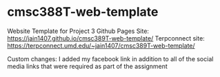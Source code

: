 # cmsc388T-web-template

Website Template for Project 3
Github Pages Site: https://jain1407.github.io/cmsc389T-web-template/
Terpconnect site: https://terpconnect.umd.edu/~jain1407/cmsc389T-web-template/ 

Custom changes: I added my facebook link in addition to all of the social media links that were required as part of the assignment
